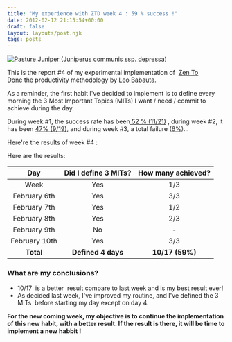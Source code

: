 ```yaml
---
title: "My experience with ZTD week 4 : 59 % success !"
date: 2012-02-12 21:15:54+00:00
draft: false
layout: layouts/post.njk
tags: posts
---
```


[![Pasture Juniper  (Juniperus communis ssp. depressa)](http://farm4.staticflickr.com/3370/3505817487_cc88c8ce5f_m.jpg)
](http://www.flickr.com/photos/nostri-imago/3505817487/)

This is the report #4 of my experimental implementation of  [Zen To Done](http://zenhabits.net/2007/11/zen-to-done-the-simple-productivity-e-book/) the productivity methodology by [Leo Babauta](http://zenhabits.net/about/).

As a reminder, the first habit I've decided to implement is to define every morning the 3 Most Important Topics (MITs) I want / need / commit to achieve during the day.

During week #1, the success rate has been[ 52 % (11/21)](http://laurentmaumet.com/english/my-experience-with-ztd-week-1-results/) , during week #2, it has been [47% (9/19)](http://laurentmaumet.com/english/my-experience-with-ztd-week-2-results-3-mits-per-day-43-success/), and during week #3, a total failure ([6%](http://laurentmaumet.com/english/my-experience-with-ztd-week-3-results-3-mits-per-day-6-success-94-failure/))...

Here're the results of week #4 :

Here are the results:

| Day             | Did I define 3 MITs? | How many achieved? |
|:---------------:|:--------------------:|:------------------:|
| Week            | Yes                  | 1/3                |
| February 6th    | Yes                  | 3/3                |
| February 7th    | Yes                  | 1/2                |
| February 8th    | Yes                  | 2/3                |
| February 9th    | No                   | -                  |
| February 10th   | Yes                  | 3/3                |
| **Total**       | **Defined 4 days**   | **10/17 (59%)**    |


### What are my conclusions?



  * 10/17  is a better  result compare to last week and is my best result ever!
  * As decided last week, I've improved my routine, and I've defined the 3 MITs  before starting my day except on day 4.

**For the new coming week, my objective is to continue the implementation of this new habit, with a better result. If the result is there, it will be time to implement a new habbit !**

